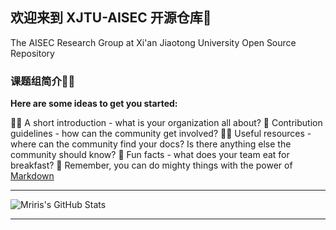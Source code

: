 ## 欢迎来到 XJTU-AISEC 开源仓库👋
The AISEC Research Group at Xi'an Jiaotong University Open Source Repository

### 课题组简介🙋‍♀️

**Here are some ideas to get you started:**

🙋‍♀️ A short introduction - what is your organization all about?
🌈 Contribution guidelines - how can the community get involved?
👩‍💻 Useful resources - where can the community find your docs? Is there anything else the community should know?
🍿 Fun facts - what does your team eat for breakfast?
🧙 Remember, you can do mighty things with the power of [Markdown](https://docs.github.com/github/writing-on-github/getting-started-with-writing-and-formatting-on-github/basic-writing-and-formatting-syntax)

---
![Mriris's GitHub Stats](https://github-readme-stats.vercel.app/api?username=aisec-xjtu-group&show_icons=true&theme=radical)

---
